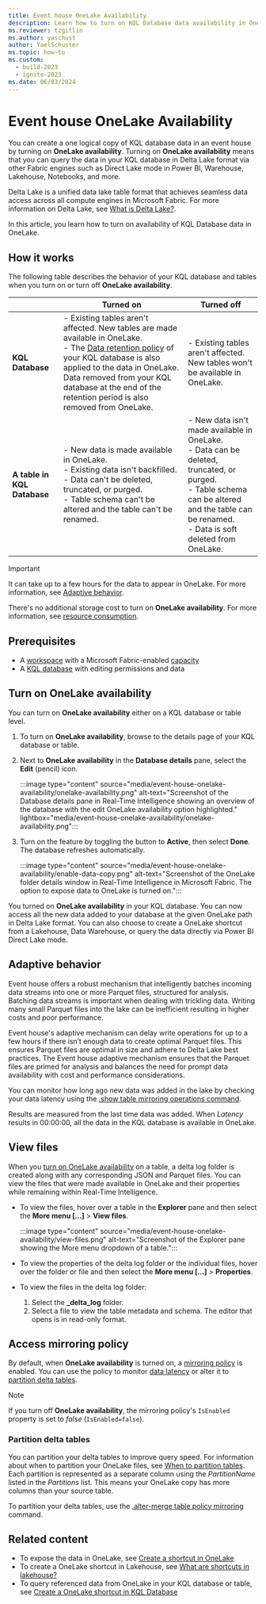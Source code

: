 ```yaml
---
title: Event house OneLake Availability
description: Learn how to turn on KQL Database data availability in OneLake.
ms.reviewer: tzgitlin
ms.author: yaschust
author: YaelSchuster
ms.topic: how-to
ms.custom:
  - build-2023
  - ignite-2023
ms.date: 06/03/2024
---
```


# Event house OneLake Availability

You can create a one logical copy of KQL database data in an event house by turning on **OneLake availability**. Turning on **OneLake availability** means that you can query the data in your KQL database in Delta Lake format via other Fabric engines such as Direct Lake mode in Power BI, Warehouse, Lakehouse, Notebooks, and more.

Delta Lake is a unified data lake table format that achieves seamless data access across all compute engines in Microsoft Fabric. For more information on Delta Lake, see [What is Delta Lake?](/azure/synapse-analytics/spark/apache-spark-what-is-delta-lake).

In this article, you learn how to turn on availability of KQL Database data in OneLake.

## How it works

The following table describes the behavior of your KQL database and tables when you turn on or turn off **OneLake availability**.

| | Turned on|Turned off|
|------|---------|--------|
|**KQL Database**| - Existing tables aren't affected. New tables are made available in OneLake. <br/> - The [Data retention policy](data-policies.md#data-retention-policy) of your KQL database is also applied to the data in OneLake. Data removed from your KQL database at the end of the retention period is also removed from OneLake. | - Existing tables aren't affected. New tables won't be available in OneLake. |
|**A table in KQL Database**| - New data is made available in OneLake. <br/> - Existing data isn't backfilled. <br/> - Data can't be deleted, truncated, or purged. <br/> - Table schema can't be altered and the table can't be renamed. | - New data isn't made available in OneLake. <br/> - Data can be deleted, truncated, or purged. <br/> - Table schema can be altered and the table can be renamed. <br/> - Data is soft deleted from OneLake.|

> [!IMPORTANT]
> It can take up to a few hours for the data to appear in OneLake. For more information, see [Adaptive behavior](#adaptive-behavior).
>
> There's no additional storage cost to turn on **OneLake availability**. For more information, see [resource consumption](kql-database-consumption.md#storage-billing).

## Prerequisites

* A [workspace](../get-started/create-workspaces.md) with a Microsoft Fabric-enabled [capacity](../enterprise/licenses.md#capacity)
* A [KQL database](create-database.md) with editing permissions and data

## Turn on OneLake availability

You can turn on **OneLake availability** either on a KQL database or table level.

1. To turn on **OneLake availability**, browse to the details page of your KQL database or table.
1. Next to **OneLake availability** in the **Database details** pane, select the **Edit** (pencil) icon.

    :::image type="content" source="media/event-house-onelake-availability/onelake-availability.png" alt-text="Screenshot of the Database details pane in Real-Time Intelligence showing an overview of the database with the edit OneLake availability option highlighted." lightbox="media/event-house-onelake-availability/onelake-availability.png":::

1. Turn on the feature by toggling the button to **Active**, then select **Done**. The database refreshes automatically.

    :::image type="content" source="media/event-house-onelake-availability/enable-data-copy.png" alt-text="Screenshot of the OneLake folder details window in Real-Time Intelligence in Microsoft Fabric. The option to expose data to OneLake is turned on.":::

You turned on **OneLake availability** in your KQL database. You can now access all the new data added to your database at the given OneLake path in Delta Lake format. You can also choose to create a OneLake shortcut from a Lakehouse, Data Warehouse, or query the data directly via Power BI Direct Lake mode.

## Adaptive behavior

Event house offers a robust mechanism that intelligently batches incoming data streams into one or more Parquet files, structured for analysis. Batching data streams is important when dealing with trickling data. Writing many small Parquet files into the lake can be inefficient resulting in higher costs and poor performance.

Event house's adaptive mechanism can delay write operations for up to a few hours if there isn’t enough data to create optimal Parquet files. This ensures Parquet files are optimal in size and adhere to Delta Lake best practices. The Event house adaptive mechanism ensures that the Parquet files are primed for analysis and balances the need for prompt data availability with cost and performance considerations.

You can monitor how long ago new data was added in the lake by checking your data latency using the [.show table mirroring operations command](/azure/data-explorer/kusto/management/show-table-mirroring-operations-command?context=/fabric/context/context-rta&pivots=fabric).

Results are measured from the last time data was added. When *Latency* results in 00:00:00, all the data in the KQL database is available in OneLake.

## View files

When you [turn on OneLake availability](#turn-on-onelake-availability) on a table, a delta log folder is created along with any corresponding JSON and Parquet files. You can view the files that were made available in OneLake and their properties while remaining within Real-Time Intelligence.

* To view the files, hover over a table in the **Explorer** pane and then select the **More menu [...]** > **View files**.

    :::image type="content" source="media/event-house-onelake-availability/view-files.png" alt-text="Screenshot of the Explorer pane showing the More menu dropdown of a table.":::

* To view the properties of the delta log folder or the individual files, hover over the folder or file and then select the **More menu [...]** > **Properties**.

* To view the files in the delta log folder:

    1. Select the **_delta_log** folder.
    1. Select a file to view the table metadata and schema. The editor that opens is in read-only format.

## Access mirroring policy

By default, when **OneLake availability** is turned on, a  [mirroring policy](/azure/data-explorer/kusto/management/mirroring-policy?context=/fabric/context/context-rta&pivots=fabric) is enabled. You can use the policy to monitor [data latency](#adaptive-behavior) or alter it to [partition delta tables](#partition-delta-tables).

> [!NOTE]
> If you turn off **OneLake availability**, the mirroring policy's `IsEnabled` property is set to *false* (`IsEnabled=false`).

### Partition delta tables

You can partition your delta tables to improve query speed. For information about when to partition your OneLake files, see [When to partition tables](/azure/databricks/tables/partitions). Each partition is represented as a separate column using the *PartitionName* listed in the *Partitions* list. This means your OneLake copy has more columns than your source table.

To partition your delta tables, use the [.alter-merge table policy mirroring](/azure/data-explorer/kusto/management/alter-merge-mirroring-policy-command?context=/fabric/context/context-rta&pivots=fabric) command.

## Related content

* To expose the data in OneLake, see [Create a shortcut in OneLake](../onelake/create-onelake-shortcut.md)
* To create a OneLake shortcut in Lakehouse, see [What are shortcuts in lakehouse?](../data-engineering/lakehouse-shortcuts.md)
* To query referenced data from OneLake in your KQL database or table, see [Create a OneLake shortcut in KQL Database](onelake-shortcuts.md?tab=onelake-shortcut)
